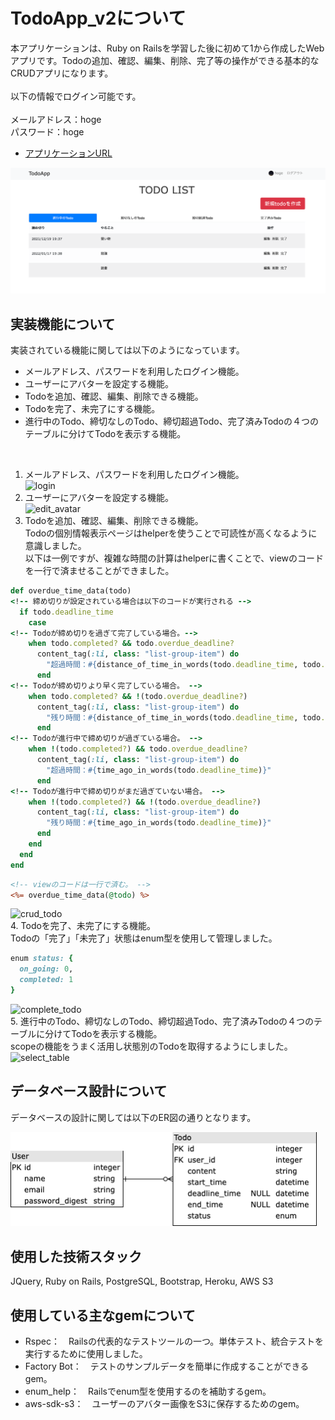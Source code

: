 # TodoApp_v2について
本アプリケーションは、Ruby on Railsを学習した後に初めて1から作成したWebアプリです。Todoの追加、確認、編集、削除、完了等の操作ができる基本的なCRUDアプリになります。
<br><br>
以下の情報でログイン可能です。<br><br>
メールアドレス：hoge<br>
パスワード：hoge
<br>
- [アプリケーションURL](https://todo-deadline-management-app.herokuapp.com/todos)
<img width="1000" alt="top画像" src="./public/images/todo_top.png">

## 実装機能について
実装されている機能に関しては以下のようになっています。
- メールアドレス、パスワードを利用したログイン機能。
- ユーザーにアバターを設定する機能。
- Todoを追加、確認、編集、削除できる機能。
- Todoを完了、未完了にする機能。
- 進行中のTodo、締切なしのTodo、締切超過Todo、完了済みTodoの４つのテーブルに分けてTodoを表示する機能。
<br>

1. メールアドレス、パスワードを利用したログイン機能。<br>
![login](https://user-images.githubusercontent.com/70850598/146749409-7d7f5736-1663-42e3-8d64-5222fd573089.gif)
2. ユーザーにアバターを設定する機能。<br>
![edit_avatar](https://user-images.githubusercontent.com/70850598/146749720-f41d3b19-b061-40a0-8569-4f86e388d37c.gif)
3. Todoを追加、確認、編集、削除できる機能。<br>
Todoの個別情報表示ページはhelperを使うことで可読性が高くなるように意識しました。<br>
以下は一例ですが、複雑な時間の計算はhelperに書くことで、viewのコードを一行で済ませることができました。
```ruby:todos_helper.rb
def overdue_time_data(todo)
<!-- 締め切りが設定されている場合は以下のコードが実行される -->
  if todo.deadline_time
    case
<!-- Todoが締め切りを過ぎて完了している場合。-->
    when todo.completed? && todo.overdue_deadline?
      content_tag(:li, class: "list-group-item") do
        "超過時間：#{distance_of_time_in_words(todo.deadline_time, todo.end_time)}"
      end
<!-- Todoが締め切りより早く完了している場合。 -->
    when todo.completed? && !(todo.overdue_deadline?)
      content_tag(:li, class: "list-group-item") do
        "残り時間：#{distance_of_time_in_words(todo.deadline_time, todo.end_time)}"
      end
<!-- Todoが進行中で締め切りが過ぎている場合。 -->
    when !(todo.completed?) && todo.overdue_deadline?
      content_tag(:li, class: "list-group-item") do
        "超過時間：#{time_ago_in_words(todo.deadline_time)}"
      end
<!-- Todoが進行中で締め切りがまだ過ぎていない場合。 -->
    when !(todo.completed?) && !(todo.overdue_deadline?)
      content_tag(:li, class: "list-group-item") do
        "残り時間：#{time_ago_in_words(todo.deadline_time)}"
      end
    end
  end
end
```

```ruby:todos/show.html.erb
<!-- viewのコードは一行で済む。 -->
<%= overdue_time_data(@todo) %>
```

![crud_todo](https://user-images.githubusercontent.com/70850598/146749649-6fd9eee9-6bcc-44be-b6e9-f4df04544fab.gif)<br>
4. Todoを完了、未完了にする機能。<br>
Todoの「完了」「未完了」状態はenum型を使用して管理しました。
```ruby:models/todo.rb
enum status: {
  on_going: 0,
  completed: 1
}
```
![complete_todo](https://user-images.githubusercontent.com/70850598/146749501-d73c8d5e-d82d-41fd-bc6a-b3e565282e0c.gif)<br>
5. 進行中のTodo、締切なしのTodo、締切超過Todo、完了済みTodoの４つのテーブルに分けてTodoを表示する機能。<br>
scopeの機能をうまく活用し状態別のTodoを取得するようにしました。
![select_table](https://user-images.githubusercontent.com/70850598/146749582-04008429-bdd1-452c-992b-a363ef05c974.gif)

## データベース設計について
データベースの設計に関しては以下のER図の通りとなります。

<img width="490" alt="ER" src="./public/images/ER.png">

## 使用した技術スタック
JQuery, Ruby on Rails, PostgreSQL, Bootstrap, Heroku, AWS S3

## 使用している主なgemについて
- Rspec：　Railsの代表的なテストツールの一つ。単体テスト、統合テストを実行するために使用しました。
- Factory Bot：　テストのサンプルデータを簡単に作成することができるgem。
- enum_help：　Railsでenum型を使用するのを補助するgem。
- aws-sdk-s3：　ユーザーのアバター画像をS3に保存するためのgem。
